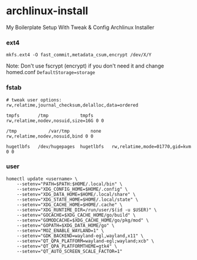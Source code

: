 # archlinux-install
My Boilerplate Setup With Tweak &amp; Config Archlinux Installer

### ext4

```
mkfs.ext4 -O fast_commit,metadata_csum,encrypt /dev/X/Y
```

Note: Don't use fscrypt (encrypt) if you don't need it and change homed.conf `DefaultStorage=storage`

### fstab

```
# tweak user options: rw,relatime,journal_checksum,delalloc,data=ordered

tmpfs		/tmp            tmpfs		rw,relatime,nodev,nosuid,size=16G 0 0

/tmp            /var/tmp        none		rw,relatime,nodev,nosuid,bind 0 0

hugetlbfs	/dev/hugepages	hugetlbfs	rw,relatime,mode=01770,gid=kvm 0 0
```

### user

```
homectl update <username> \
    --setenv="PATH=$PATH:$HOME/.local/bin" \
    --setenv="XDG_CONFIG_HOME=$HOME/.config" \
    --setenv="XDG_DATA_HOME=$HOME/.local/share" \
    --setenv="XDG_STATE_HOME=$HOME/.local/state" \
    --setenv="XDG_CACHE_HOME=$HOME/.cache" \
    --setenv="XDG_RUNTIME_DIR=/run/user/$(id -u $USER)" \
    --setenv="GOCACHE=$XDG_CACHE_HOME/go/build" \
    --setenv="GOMODCACHE=$XDG_CACHE_HOME/go/pkg/mod" \
    --setenv="GOPATH=$XDG_DATA_HOME/go" \
    --setenv="MOZ_ENABLE_WAYLAND=1" \
    --setenv="GDK_BACKEND=wayland-egl,wayland,x11" \
    --setenv="QT_QPA_PLATFORM=wayland-egl;wayland;xcb" \
    --setenv="QT_QPA_PLATFORMTHEME=gtk4" \
    --setenv="QT_AUTO_SCREEN_SCALE_FACTOR=1"
```
